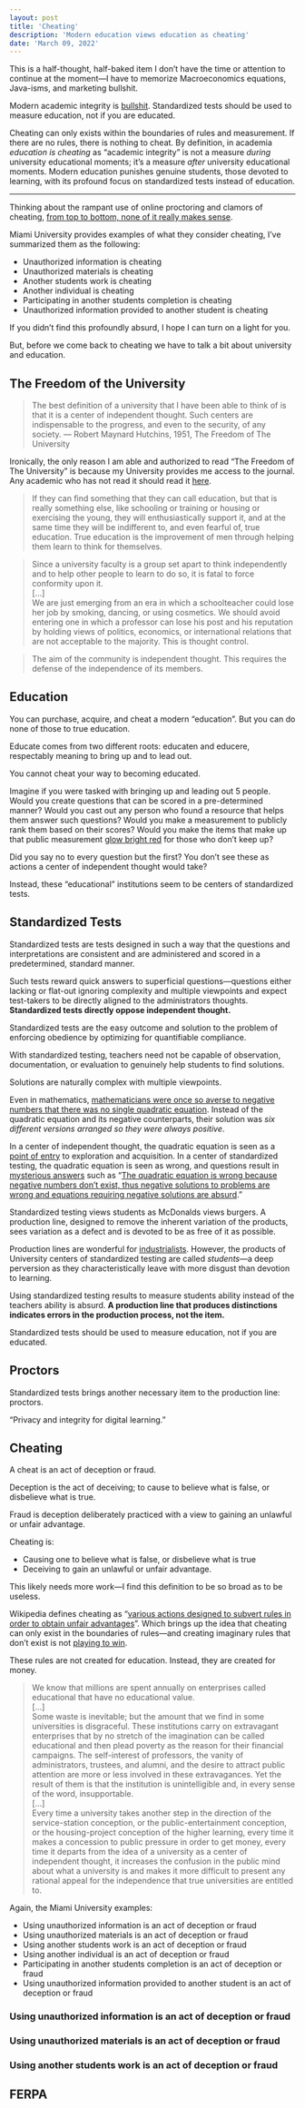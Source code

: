 ```yaml
---
layout: post
title: 'Cheating'
description: 'Modern education views education as cheating'
date: 'March 09, 2022'
---
```


This is a half-thought, half-baked item I don’t have the time or attention to continue at the moment—I have to memorize Macroeconomics equations, Java-isms, and marketing bullshit.

Modern academic integrity is [bullshit](http://www2.csudh.edu/ccauthen/576f12/frankfurt__harry_-_on_bullshit.pdf). Standardized tests should be used to measure education, not if you are educated.

Cheating can only exists within the boundaries of rules and measurement. If there are no rules, there is nothing to cheat. By definition, in academia *education is cheating* as “academic integrity” is not a measure *during* university educational moments; it’s a measure *after* university educational moments. Modern education punishes genuine students, those devoted to learning, with its profound focus on standardized tests instead of education.

---

Thinking about the rampant use of online proctoring and clamors of cheating, [from top to bottom, none of it really makes sense](https://jakebinstein.com/blog/on-knuckle-scanners-and-cheating-how-to-bypass-proctortrack/).

Miami University provides examples of what they consider cheating, I’ve summarized them as the following:

- Unauthorized information is cheating
- Unauthorized materials is cheating
- Another students work is cheating
- Another individual is cheating
- Participating in another students completion is cheating
- Unauthorized information provided to another student is cheating

If you didn’t find this profoundly absurd, I hope I can turn on a light for you.

But, before we come back to cheating we have to talk a bit about  university and education.

## The Freedom of the University

> The best definition of a university that I have been able to think of is that it is a center of independent thought. Such centers are indispensable to the progress, and even to the security, of any society. — Robert Maynard Hutchins, 1951, The Freedom of The University

Ironically, the only reason I am able and authorized to read “The Freedom of The University” is because my University provides me access to the journal. Any academic who has not read it should read it [here](https://www.jstor.org/stable/pdf/2378553).

> If they can find something that they can call education, but that is really something else, like schooling or training or housing or exercising the young, they will enthusiastically support it, and at the same time  they will be indifferent to, and even fearful of, true education. True education is the improvement of men through helping them learn to think for themselves.

> Since a university faculty is a group set apart to think independently and to help other people to learn to do so, it is fatal to force conformity upon it.  
> […]  
> We are just emerging from an era in which a schoolteacher could lose her job by smoking, dancing, or using cosmetics. We should avoid entering one in which a professor can lose his post and his reputation by holding views of politics, economics, or international relations that are not acceptable to the majority. This is thought control.

> The aim of the community is independent thought. This requires the defense of the independence of its members.

## Education

You can purchase, acquire, and cheat a modern “education”. But you can do none of those to true education.

Educate comes from two different roots: educaten and educere, respectably meaning to bring up and to lead out.

You cannot cheat your way to becoming educated.

Imagine if you were tasked with bringing up and leading out 5 people. Would you create questions that can be scored in a pre-determined manner? Would you cast out any person who found a resource that helps them answer such questions? Would you make a measurement to publicly rank them based on their scores? Would you make the items that make up that public measurement [glow bright red](https://www.latimes.com/health/la-xpm-2011-oct-19-la-me-1019-lopez-disney-20111018-story.html) for those who don’t keep up?

Did you say no to every question but the first? You don’t see these as actions a center of independent thought would take?

Instead, these “educational” institutions seem to be centers of standardized tests.

## Standardized Tests

Standardized tests are tests designed in such a way that the questions and interpretations are consistent and are administered and scored in a predetermined, standard manner.

Such tests reward quick answers to superficial questions—questions either lacking or flat-out ignoring complexity and multiple viewpoints and expect test-takers to be directly aligned to the administrators thoughts. **Standardized tests directly oppose independent thought.**

Standardized tests are the easy outcome and solution to the problem of enforcing obedience by optimizing for quantifiable compliance.

With standardized testing, teachers need not be capable of observation, documentation, or evaluation to genuinely help students to find solutions.

Solutions are naturally complex with multiple viewpoints.

Even in mathematics, [mathematicians were once so averse to negative numbers that there was no single quadratic equation](https://youtu.be/cUzklzVXJwo). Instead of the quadratic equation and its negative counterparts, their solution was _six different versions arranged so they were always positive_.

In a center of independent thought, the quadratic equation is seen as a [point of entry](https://lukasmurdock.com/entry-points/) to exploration and acquisition. In a center of standardized testing, the quadratic equation is seen as wrong, and questions result in [mysterious answers](https://www.lesswrong.com/posts/6i3zToomS86oj9bS6/mysterious-answers-to-mysterious-questions) such as “[The quadratic equation is wrong because negative numbers don’t exist, thus negative solutions to problems are wrong and equations requiring negative solutions are absurd](https://en.wikipedia.org/wiki/Negative_number#History).”

Standardized testing views students as McDonalds views burgers. A production line, designed to remove the inherent variation of the products, sees variation as a defect and is devoted to be as free of it as possible.

Production lines are wonderful for [industrialists](https://seths.blog/2012/12/industrialists-vs-the-rest-of-us/). However, the products of University centers of standardized testing are called *students*—a deep perversion as they characteristically leave with more disgust than devotion to learning.

Using standardized testing results to measure students ability instead of the teachers ability is absurd. **A production line that produces distinctions indicates errors in the production process, not the item.**

Standardized tests should be used to measure education, not if you are educated.

## Proctors

Standardized tests brings another necessary item to the production line: proctors.

“Privacy and integrity for digital learning.”

## Cheating

A cheat is an act of deception or fraud.

Deception is the act of deceiving; to cause to believe what is false, or disbelieve what is true.

Fraud is deception deliberately practiced with a view to gaining an unlawful or unfair advantage.

Cheating is:
* Causing one to believe what is false, or disbelieve what is true
* Deceiving to gain an unlawful or unfair advantage.

This likely needs more work—I find this definition to be so broad as to be useless.

Wikipedia defines cheating as “[various actions designed to subvert rules in order to obtain unfair advantages](https://en.wikipedia.org/wiki/Cheating)”. Which brings up the idea that cheating can only exist in the boundaries of rules—and creating imaginary rules that don’t exist is not [playing to win](https://www.sirlin.net/articles/playing-to-win). 

These rules are not created for education. Instead, they are created for money.

> We know that millions are spent annually on enterprises called educational that have no educational value.  
> […]  
> Some waste is inevitable; but the amount that we find in some universities is disgraceful. These institutions carry on extravagant enterprises that by no stretch of the imagination can be called educational and then plead poverty as the reason for their financial campaigns. The self-interest of professors, the vanity of administrators, trustees, and alumni, and the desire to attract public attention are more or less involved in these extravagances. Yet the result of them is that the institution is unintelligible and, in every sense of the word, insupportable.  
> […]  
> Every time a university takes another step in the direction of the service-station conception, or the public-entertainment conception, or the housing-project conception of the higher learning, every time it makes a concession to public pressure in order to get money, every time it departs from the idea of a university as a center of independent thought, it increases the confusion in the public mind about what a university is and makes it more difficult to present any rational appeal for the independence that true universities are entitled to.

Again, the Miami University examples:

- Using unauthorized information is an act of deception or fraud
- Using unauthorized materials is an act of deception or fraud
- Using another students work is an act of deception or fraud
- Using another individual is an act of deception or fraud
- Participating in another students completion is an act of deception or fraud
- Using unauthorized information provided to another student is an act of deception or fraud

### Using unauthorized information is an act of deception or fraud

### Using unauthorized materials is an act of deception or fraud

### Using another students work is an act of deception or fraud

## FERPA
